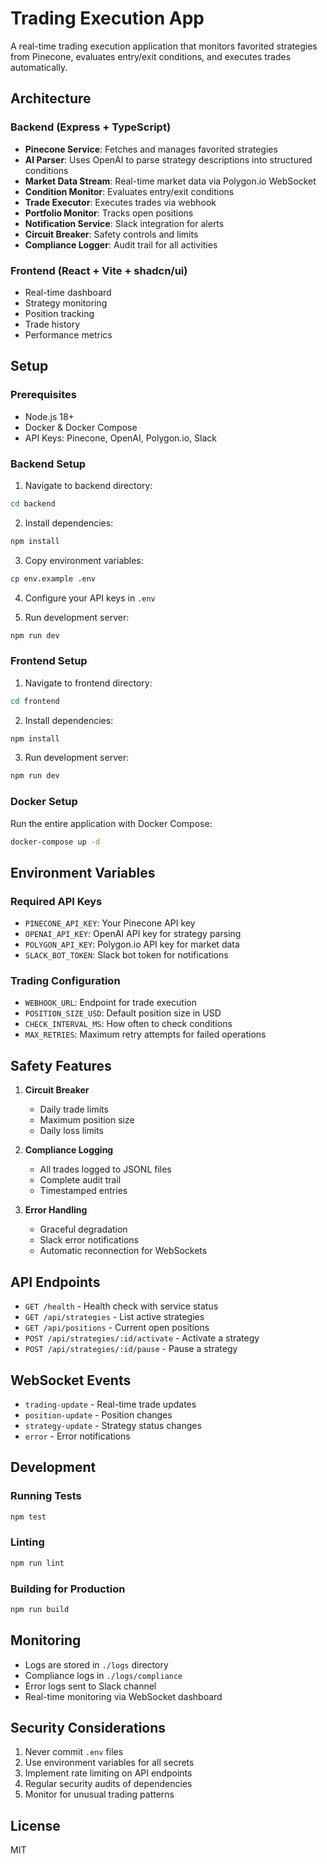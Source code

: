 # Trading Execution App

A real-time trading execution application that monitors favorited strategies from Pinecone, evaluates entry/exit conditions, and executes trades automatically.

## Architecture

### Backend (Express + TypeScript)
- **Pinecone Service**: Fetches and manages favorited strategies
- **AI Parser**: Uses OpenAI to parse strategy descriptions into structured conditions
- **Market Data Stream**: Real-time market data via Polygon.io WebSocket
- **Condition Monitor**: Evaluates entry/exit conditions
- **Trade Executor**: Executes trades via webhook
- **Portfolio Monitor**: Tracks open positions
- **Notification Service**: Slack integration for alerts
- **Circuit Breaker**: Safety controls and limits
- **Compliance Logger**: Audit trail for all activities

### Frontend (React + Vite + shadcn/ui)
- Real-time dashboard
- Strategy monitoring
- Position tracking
- Trade history
- Performance metrics

## Setup

### Prerequisites
- Node.js 18+
- Docker & Docker Compose
- API Keys: Pinecone, OpenAI, Polygon.io, Slack

### Backend Setup

1. Navigate to backend directory:
```bash
cd backend
```

2. Install dependencies:
```bash
npm install
```

3. Copy environment variables:
```bash
cp env.example .env
```

4. Configure your API keys in `.env`

5. Run development server:
```bash
npm run dev
```

### Frontend Setup

1. Navigate to frontend directory:
```bash
cd frontend
```

2. Install dependencies:
```bash
npm install
```

3. Run development server:
```bash
npm run dev
```

### Docker Setup

Run the entire application with Docker Compose:

```bash
docker-compose up -d
```

## Environment Variables

### Required API Keys
- `PINECONE_API_KEY`: Your Pinecone API key
- `OPENAI_API_KEY`: OpenAI API key for strategy parsing
- `POLYGON_API_KEY`: Polygon.io API key for market data
- `SLACK_BOT_TOKEN`: Slack bot token for notifications

### Trading Configuration
- `WEBHOOK_URL`: Endpoint for trade execution
- `POSITION_SIZE_USD`: Default position size in USD
- `CHECK_INTERVAL_MS`: How often to check conditions
- `MAX_RETRIES`: Maximum retry attempts for failed operations

## Safety Features

1. **Circuit Breaker**
   - Daily trade limits
   - Maximum position size
   - Daily loss limits

2. **Compliance Logging**
   - All trades logged to JSONL files
   - Complete audit trail
   - Timestamped entries

3. **Error Handling**
   - Graceful degradation
   - Slack error notifications
   - Automatic reconnection for WebSockets

## API Endpoints

- `GET /health` - Health check with service status
- `GET /api/strategies` - List active strategies
- `GET /api/positions` - Current open positions
- `POST /api/strategies/:id/activate` - Activate a strategy
- `POST /api/strategies/:id/pause` - Pause a strategy

## WebSocket Events

- `trading-update` - Real-time trade updates
- `position-update` - Position changes
- `strategy-update` - Strategy status changes
- `error` - Error notifications

## Development

### Running Tests
```bash
npm test
```

### Linting
```bash
npm run lint
```

### Building for Production
```bash
npm run build
```

## Monitoring

- Logs are stored in `./logs` directory
- Compliance logs in `./logs/compliance`
- Error logs sent to Slack channel
- Real-time monitoring via WebSocket dashboard

## Security Considerations

1. Never commit `.env` files
2. Use environment variables for all secrets
3. Implement rate limiting on API endpoints
4. Regular security audits of dependencies
5. Monitor for unusual trading patterns

## License

MIT 